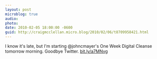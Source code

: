 ```yaml
---
layout: post
microblog: true
audio: 
photo: 
date: 2010-02-05 18:00:00 -0600
guid: http://craigmcclellan.micro.blog/2010/02/06/t8709958421.html
---
```

I know it's late, but I'm starting @johncmayer's One Week Digital Cleanse tomorrow morning. Goodbye Twitter. [bit.ly/a7MNvg](http://bit.ly/a7MNvg)
